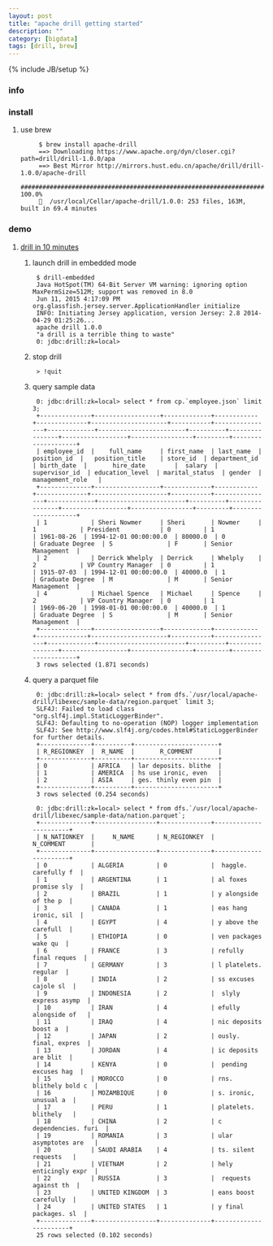 ```yaml
---
layout: post
title: "apache drill getting started"
description: ""
category: [bigdata]
tags: [drill, brew]
---
```

{% include JB/setup %}


### info


### install

1. use brew

            $ brew install apache-drill
            ==> Downloading https://www.apache.org/dyn/closer.cgi?path=drill/drill-1.0.0/apa
            ==> Best Mirror http://mirrors.hust.edu.cn/apache/drill/drill-1.0.0/apache-drill
            ######################################################################## 100.0%
            🍺  /usr/local/Cellar/apache-drill/1.0.0: 253 files, 163M, built in 69.4 minutes

### demo

1. [drill in 10 minutes](https://drill.apache.org/docs/drill-in-10-minutes/)

    1. launch drill in embedded mode

            $ drill-embedded 
            Java HotSpot(TM) 64-Bit Server VM warning: ignoring option MaxPermSize=512M; support was removed in 8.0
            Jun 11, 2015 4:17:09 PM org.glassfish.jersey.server.ApplicationHandler initialize
            INFO: Initiating Jersey application, version Jersey: 2.8 2014-04-29 01:25:26...
            apache drill 1.0.0 
            "a drill is a terrible thing to waste"
            0: jdbc:drill:zk=local> 

    1. stop drill

            > !quit

    1. query sample data

            0: jdbc:drill:zk=local> select * from cp.`employee.json` limit 3;
            +--------------+------------------+-------------+------------+--------------+---------------------+-----------+----------------+-------------+------------------------+----------+----------------+------------------+-----------------+---------+--------------------+
            | employee_id  |    full_name     | first_name  | last_name  | position_id  |   position_title    | store_id  | department_id  | birth_date  |       hire_date        |  salary  | supervisor_id  | education_level  | marital_status  | gender  |  management_role   |
            +--------------+------------------+-------------+------------+--------------+---------------------+-----------+----------------+-------------+------------------------+----------+----------------+------------------+-----------------+---------+--------------------+
            | 1            | Sheri Nowmer     | Sheri       | Nowmer     | 1            | President           | 0         | 1              | 1961-08-26  | 1994-12-01 00:00:00.0  | 80000.0  | 0              | Graduate Degree  | S               | F       | Senior Management  |
            | 2            | Derrick Whelply  | Derrick     | Whelply    | 2            | VP Country Manager  | 0         | 1              | 1915-07-03  | 1994-12-01 00:00:00.0  | 40000.0  | 1              | Graduate Degree  | M               | M       | Senior Management  |
            | 4            | Michael Spence   | Michael     | Spence     | 2            | VP Country Manager  | 0         | 1              | 1969-06-20  | 1998-01-01 00:00:00.0  | 40000.0  | 1              | Graduate Degree  | S               | M       | Senior Management  |
            +--------------+------------------+-------------+------------+--------------+---------------------+-----------+----------------+-------------+------------------------+----------+----------------+------------------+-----------------+---------+--------------------+
            3 rows selected (1.871 seconds)

    1. query a parquet file

            0: jdbc:drill:zk=local> select * from dfs.`/usr/local/apache-drill/libexec/sample-data/region.parquet` limit 3;
            SLF4J: Failed to load class "org.slf4j.impl.StaticLoggerBinder".
            SLF4J: Defaulting to no-operation (NOP) logger implementation
            SLF4J: See http://www.slf4j.org/codes.html#StaticLoggerBinder for further details.
            +--------------+----------+-----------------------+
            | R_REGIONKEY  |  R_NAME  |       R_COMMENT       |
            +--------------+----------+-----------------------+
            | 0            | AFRICA   | lar deposits. blithe  |
            | 1            | AMERICA  | hs use ironic, even   |
            | 2            | ASIA     | ges. thinly even pin  |
            +--------------+----------+-----------------------+
            3 rows selected (0.254 seconds)

            0: jdbc:drill:zk=local> select * from dfs.`/usr/local/apache-drill/libexec/sample-data/nation.parquet`;
            +--------------+-----------------+--------------+-----------------------+
            | N_NATIONKEY  |     N_NAME      | N_REGIONKEY  |       N_COMMENT       |
            +--------------+-----------------+--------------+-----------------------+
            | 0            | ALGERIA         | 0            |  haggle. carefully f  |
            | 1            | ARGENTINA       | 1            | al foxes promise sly  |
            | 2            | BRAZIL          | 1            | y alongside of the p  |
            | 3            | CANADA          | 1            | eas hang ironic, sil  |
            | 4            | EGYPT           | 4            | y above the carefull  |
            | 5            | ETHIOPIA        | 0            | ven packages wake qu  |
            | 6            | FRANCE          | 3            | refully final reques  |
            | 7            | GERMANY         | 3            | l platelets. regular  |
            | 8            | INDIA           | 2            | ss excuses cajole sl  |
            | 9            | INDONESIA       | 2            |  slyly express asymp  |
            | 10           | IRAN            | 4            | efully alongside of   |
            | 11           | IRAQ            | 4            | nic deposits boost a  |
            | 12           | JAPAN           | 2            | ously. final, expres  |
            | 13           | JORDAN          | 4            | ic deposits are blit  |
            | 14           | KENYA           | 0            |  pending excuses hag  |
            | 15           | MOROCCO         | 0            | rns. blithely bold c  |
            | 16           | MOZAMBIQUE      | 0            | s. ironic, unusual a  |
            | 17           | PERU            | 1            | platelets. blithely   |
            | 18           | CHINA           | 2            | c dependencies. furi  |
            | 19           | ROMANIA         | 3            | ular asymptotes are   |
            | 20           | SAUDI ARABIA    | 4            | ts. silent requests   |
            | 21           | VIETNAM         | 2            | hely enticingly expr  |
            | 22           | RUSSIA          | 3            |  requests against th  |
            | 23           | UNITED KINGDOM  | 3            | eans boost carefully  |
            | 24           | UNITED STATES   | 1            | y final packages. sl  |
            +--------------+-----------------+--------------+-----------------------+
            25 rows selected (0.102 seconds)

